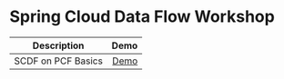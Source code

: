 # Spring Cloud Data Flow Workshop

| Description | Demo |
| --- | ---: |
| SCDF on PCF Basics |  [Demo](https://github.com/dbuchko/scdf-workshop/lab-instructions/scdf-on-pcf-basics.adoc) |
